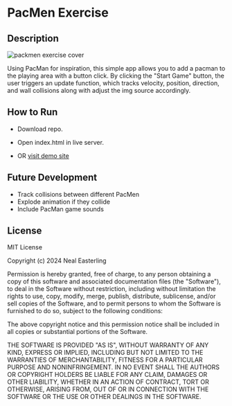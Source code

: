 # PacMen Exercise
  
  ## Description

  ![packmen exercise cover](https://neal-easterling.github.io/img/covers/pacmen-cover.png)

  Using PacMan for inspiration, this simple app allows you to add a pacman to the playing area with a button click.  By clicking the "Start Game" button, the user triggers an update function, which tracks velocity, position, direction, and wall collisions along with adjust the img source accordingly.

  ## How to Run

  - Download repo.
  - Open index.html in live server.

  - OR [visit demo site](#)

  ## Future Development

  - Track collisions between different PacMen
  - Explode animation if they collide
  - Include PacMan game sounds

  ## License
  MIT License

  Copyright (c) 2024 Neal Easterling

  Permission is hereby granted, free of charge, to any person obtaining a copy
  of this software and associated documentation files (the "Software"), to deal
  in the Software without restriction, including without limitation the rights
  to use, copy, modify, merge, publish, distribute, sublicense, and/or sell
  copies of the Software, and to permit persons to whom the Software is
  furnished to do so, subject to the following conditions:

  The above copyright notice and this permission notice shall be included in all
  copies or substantial portions of the Software.

  THE SOFTWARE IS PROVIDED "AS IS", WITHOUT WARRANTY OF ANY KIND, EXPRESS OR
  IMPLIED, INCLUDING BUT NOT LIMITED TO THE WARRANTIES OF MERCHANTABILITY,
  FITNESS FOR A PARTICULAR PURPOSE AND NONINFRINGEMENT. IN NO EVENT SHALL THE
  AUTHORS OR COPYRIGHT HOLDERS BE LIABLE FOR ANY CLAIM, DAMAGES OR OTHER
  LIABILITY, WHETHER IN AN ACTION OF CONTRACT, TORT OR OTHERWISE, ARISING FROM,
  OUT OF OR IN CONNECTION WITH THE SOFTWARE OR THE USE OR OTHER DEALINGS IN THE
  SOFTWARE.